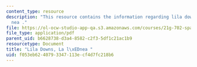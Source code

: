 ```yaml
---
content_type: resource
description: "This resource contains the information regarding lila downs, la l\xED\
  nea ."
file: https://ol-ocw-studio-app-qa.s3.amazonaws.com/courses/21g-702-spanish-ii-spring-2004/f053eb6240793347113ecf4d7fc218b6_MIT21G_702S04_31lali.pdf
file_type: application/pdf
parent_uid: b6628738-d3a4-8582-c2f3-5df1c21ac1b9
resourcetype: Document
title: "Lila Downs, La l\xEDnea "
uid: f053eb62-4079-3347-113e-cf4d7fc218b6
---
```

